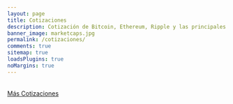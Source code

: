 ```yaml
---
layout: page
title: Cotizaciones
description: Cotización de Bitcoin, Ethereum, Ripple y las principales criptomonedas en el mercado.
banner_image: marketcaps.jpg
permalink: /cotizaciones/
comments: true
sitemap: true
loadsPlugins: true
noMargins: true
---
```


<!-- table must allow to select either EUR or USD (both included in the response) -->

<!-- we will receive 300 results from the API, and sort / filter them directly in the frontend -->

<table id="marketcaps-table" class="display" width="100%"></table>

<div class="marketcaps-table-footer">
	<a href="https://coinmarketcap.com/">Más Cotizaciones</a>
</div>

<script type="text/javascript" src="{{ site.baseurl }}/js/plugins.js?{{site.time | date: '%s%N'}}"></script>

<script type="text/javascript" src="https://cdn.datatables.net/v/dt/dt-1.10.16/datatables.min.js"></script>

<script type="text/javascript" src="https://cdn.datatables.net/responsive/2.2.1/js/dataTables.responsive.min.js"></script>

<script type="text/javascript" src="{{ site.baseurl }}/js/marketcaps.js?{{site.time | date: '%s%N'}}"></script>